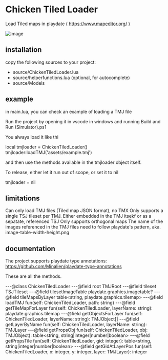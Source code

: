 # Chicken Tiled Loader
Load Tiled maps in playdate ( https://www.mapeditor.org/ )

![image](https://github.com/dganzella/chickenTiledLoader/assets/30127664/49d0fb01-8ce9-4b7f-a598-5b4840685300)


## installation

copy the following sources to your project:

- source/ChickenTiledLoader.lua
- source/helperfunctions.lua
(optional, for autocomplete)
- source/Models

## example

in main.lua, you can check an example of loading a TMJ file

Run the project by opening it in vscode in windows and running Build and Run (Simulator).ps1

You always load it like thi

local tmjloader = ChickenTiledLoader()
tmjloader:loadTMJ('assets/example.tmj')

and then use the methods available in the tmjloader object itself.

To release, either let it run out of scope, or set it to nil

tmjloader = nil

## limitations

Can only load TMJ files (Tiled map JSON format), no TMX
Only supports a single TSJ tileset per TMJ. Either embedded in the TMJ itsekf or as a sepatate, referenced TSJ
Only supports orthogonal maps
The name of the images referenced in the TMJ files need to follow playdate's pattern, aka. image-table-width-height.png

## documentation

The project supports playdate type annotations: https://github.com/Minalien/playdate-type-annotations

These are all the methods.

---@class ChickenTiledLoader
---@field root TMJRoot
---@field tileset TSJTileset
---@field tilesetImageTable playdate.graphics.imagetable?
---@field tileMapsByLayer table<string, playdate.graphics.tilemap>
---@field loadTMJ fun(self: ChickenTiledLoader, path: string)
---@field getTileMapForLayer fun(self: ChickenTiledLoader, layerName: string): playdate.graphics.tilemap
---@field getObjectsForLayer fun(self: ChickenTiledLoader, layerName: string): TMJObject[]
---@field getLayerByName fun(self: ChickenTiledLoader, layerName: string): TMJLayer
---@field getPropsObj fun(self: ChickenTiledLoader, obj: TMJObject): table<string, string|integer|number|boolean>
---@field getPropsTile fun(self: ChickenTiledLoader, gid: integer): table<string, string|integer|number|boolean>
---@field getGidAtLayerPos fun(self: ChickenTiledLoader, x: integer, y: integer, layer: TMJLayer): integer

